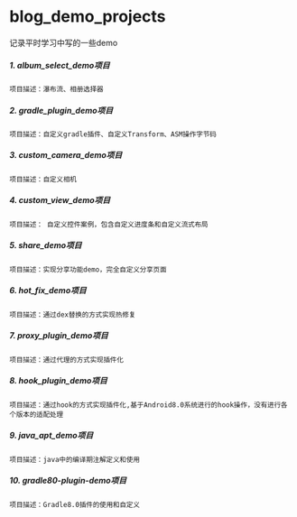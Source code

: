 # blog_demo_projects
记录平时学习中写的一些demo

##### 1. album_select_demo项目
```
项目描述：瀑布流、相册选择器
```

##### 2. gradle_plugin_demo项目
```
项目描述：自定义gradle插件、自定义Transform、ASM操作字节码
```

##### 3. custom_camera_demo项目
```
项目描述：自定义相机
```

##### 4. custom_view_demo项目
```
项目描述： 自定义控件案例，包含自定义进度条和自定义流式布局
```   

##### 5. share_demo项目
```
项目描述：实现分享功能demo，完全自定义分享页面
```

##### 6. hot_fix_demo项目
```
项目描述：通过dex替换的方式实现热修复
```

##### 7. proxy_plugin_demo项目
```
项目描述：通过代理的方式实现插件化
```

##### 8. hook_plugin_demo项目
```
项目描述：通过hook的方式实现插件化,基于Android8.0系统进行的hook操作，没有进行各个版本的适配处理
```

##### 9. java_apt_demo项目
```
项目描述：java中的编译期注解定义和使用
```

##### 10. gradle80-plugin-demo项目
```
项目描述：Gradle8.0插件的使用和自定义
```
